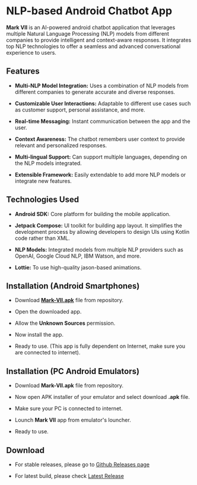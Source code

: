 # NLP-based Android Chatbot App
**Mark VII** is an AI-powered android chatbot application that leverages multiple Natural Language Processing (NLP) models from different companies to provide intelligent and context-aware responses. It integrates top NLP technologies to offer a seamless and advanced conversational experience to users.


## Features

* **Multi-NLP Model Integration:** Uses a combination of NLP models from different companies to generate accurate and diverse responses.
  
* **Customizable User Interactions:** Adaptable to different use cases such as customer support, personal assistance, and more.
  
* **Real-time Messaging:** Instant communication between the app and the user.
  
* **Context Awareness:** The chatbot remembers user context to provide relevant and personalized responses.
  
* **Multi-lingual Support:** Can support multiple languages, depending on the NLP models integrated.
  
* **Extensible Framework:** Easily extendable to add more NLP models or integrate new features.
  
   
## Technologies Used

* **Android SDK:** Core platform for building the mobile application.
  
* **Jetpack Compose:** UI toolkit for building app layout. It simplifies the development process by allowing developers to design UIs using Kotlin code rather than XML.
  
* **NLP Models:** Integrated models from multiple NLP providers such as OpenAI, Google Cloud NLP, IBM Watson, and more.
  
* **Lottie:** To use high-quality jason-based animations.
  

## Installation (Android Smartphones)

* Download [**Mark-VII.apk**](#Download) file from repository.
  
* Open the downloaded app.
  
* Allow the **Unknown Sources** permission.
  
* Now install the app.
  
* Ready to use. (This app is fully dependent on Internet, make sure you are connected to internet).


## Installation (PC Android Emulators)

* Download **Mark-VII.apk** file from repository.
  
* Now open APK installer of your emulator and select download **.apk** file.
  
* Make sure your PC is connected to internet.
  
* Lounch **Mark VII** app from emulator's louncher.
  
* Ready to use.


## Download

* For stable releases, please go to [Github Releases page](https://github.com/daemon-001/Mark-VII/releases)
  
* For latest build, please check [Latest Release](https://github.com/daemon-001/Mark-VII/releases/latest)
